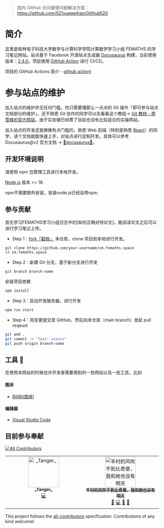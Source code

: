 > 国内 GitHub 访问缓慢问题解决方案：https://github.com/521xueweihan/GitHub520

# 简介

这里是桂林电子科技大学数学与计算科学学院计算数学学习小组 FEMATHS 的学习笔记网站。站点基于 Facebook 开源站点生成器 [Docusaurus](https://github.com/facebook/docusaurus) 构建，当前使用版本：[2.4.0](https://docusaurus.io/)。项目使用 [GitHub Action](https://github.com/FEMATHS/cm.fesmpn.space/actions) 进行 CI/CD。

项目的 GitHub Actions 简介 - [github action)](https://docs.github.com/zh/actions)

# 参与站点的维护

加入站点的维护并无任何门槛，你只需要懂那么一点点的 Git 操作「即可参与站点文档部分的维护」，还不熟悉 Git 协作的同学可以先看看这个教程-> [Git 教程 - 廖雪峰的官方网站](https://www.liaoxuefeng.com/wiki/896043488029600)，由于实验楼已经寄了目前也没有比较适合的实操网站。

加入站点的开发还是微微有点门槛的，熟悉 Web 前端（特别是熟悉 [React](https://zh-hans.reactjs.org/)）的同学，读个文档就能快速上手，对站点进行定制开发。具体可以参考 Docusaurus@v2 官方文档 -> [🔗docusaurus🌹](https://docusaurus.io/docs)。

## 开发环境说明

请使用 npm 包管理工具进行本地开发。

[Node.js](http://nodejs.cn/) 版本 >= 18.

npm不需要额外安装，安装node.js已经自带npm.

## 参与贡献

首先学习FEMATHS学习小组日志中的[如何正确对待论文]，能阅读论文之后可以进行学习笔记上传。

- Step 1：[fork「戳我」](https://github.com/FEMATHS/cm.fesmpn.space/fork) 本仓库，clone 项目到本地进行开发。

```bash
git clone https://github.com/your-username/cm.femaths.space
cd cm.femaths.space
```

- Step 2：新建 Git 分支，基于新分支进行开发

```bash
git branch branch-name
```

安装项目依赖

```bash
npm install
```

- Step 3：启动开发服务器，进行开发

```bash
npm run start
```

- Step 4：将变更提交至 GitHub，然后向本仓库（main branch）发起 pull reqeust

```bash
git add .
git commit -m "feat: xxxxxx"
git push origin branch-name
```

## 工具 🔨

在使用本网站的时候也许开发者需要用到的一些网站以及一些工具，比如

#### 图床

- [BiliBili图床](https://microsoftedge.microsoft.com/addons/detail/b%E7%AB%99%E5%9B%BE%E5%BA%8A/hfjlcmnnkgeppnaigbphhiibhnbnmbip?hl=zh-CN))

#### 编辑器

- [Visual Studio Code](https://code.visualstudio.com/)

## 目前参与奉献

[![All Contributors](https://img.shields.io/github/all-contributors/redhat123456/cm.femaths.space?color=ee8449&style=flat-square)](#contributors)

<!-- ALL-CONTRIBUTORS-LIST:START - Do not remove or modify this section -->
<!-- prettier-ignore-start -->
<!-- markdownlint-disable -->
<table>
  <tbody>
    <tr>
      <td align="center" valign="top" width="14.28%"><a href="https://github.com/redhat123456"><img src="https://avatars.githubusercontent.com/u/57751257?v=4?s=100" width="100px;" alt="_Tanger_"/><br /><sub><b>_Tanger_</b></sub></a><br /><a href="#code-redhat123456" title="Code">💻</a></td>
      <td align="center" valign="top" width="14.28%"><a href="https://github.com/zqqqqqqj1110"><img src="https://avatars.githubusercontent.com/u/95482898?v=4?s=100" width="100px;" alt="羊村的风吹不到比奇堡，我和她也没有明天"/><br /><sub><b>羊村的风吹不到比奇堡，我和她也没有明天</b></sub></a><br /><a href="#doc-zqqqqqqj1110" title="Documentation">📖</a> <a href="#code-zqqqqqqj1110" title="Code">💻</a> <a href="#bug-zqqqqqqj1110" title="Bug reports">🐛</a> <a href="#design-zqqqqqqj1110" title="Design">🎨</a></td>
    </tr>
  </tbody>
</table>

<!-- markdownlint-restore -->
<!-- prettier-ignore-end -->

<!-- ALL-CONTRIBUTORS-LIST:END -->

This project follows the [all-contributors](https://github.com/all-contributors/all-contributors) specification. Contributions of any kind welcome!
